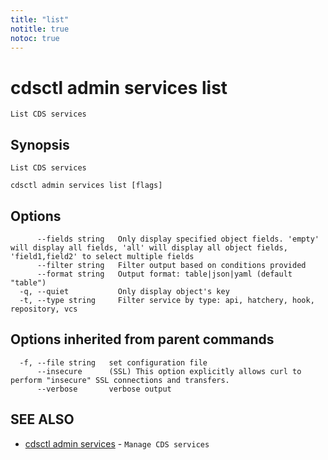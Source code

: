 ```yaml
---
title: "list"
notitle: true
notoc: true
---
```

# cdsctl admin services list

`List CDS services`

## Synopsis

`List CDS services`

```
cdsctl admin services list [flags]
```

## Options

```
      --fields string   Only display specified object fields. 'empty' will display all fields, 'all' will display all object fields, 'field1,field2' to select multiple fields
      --filter string   Filter output based on conditions provided
      --format string   Output format: table|json|yaml (default "table")
  -q, --quiet           Only display object's key
  -t, --type string     Filter service by type: api, hatchery, hook, repository, vcs
```

## Options inherited from parent commands

```
  -f, --file string   set configuration file
      --insecure      (SSL) This option explicitly allows curl to perform "insecure" SSL connections and transfers.
      --verbose       verbose output
```

## SEE ALSO

* [cdsctl admin services](/docs/components/cdsctl/admin/services/)	 - `Manage CDS services`

